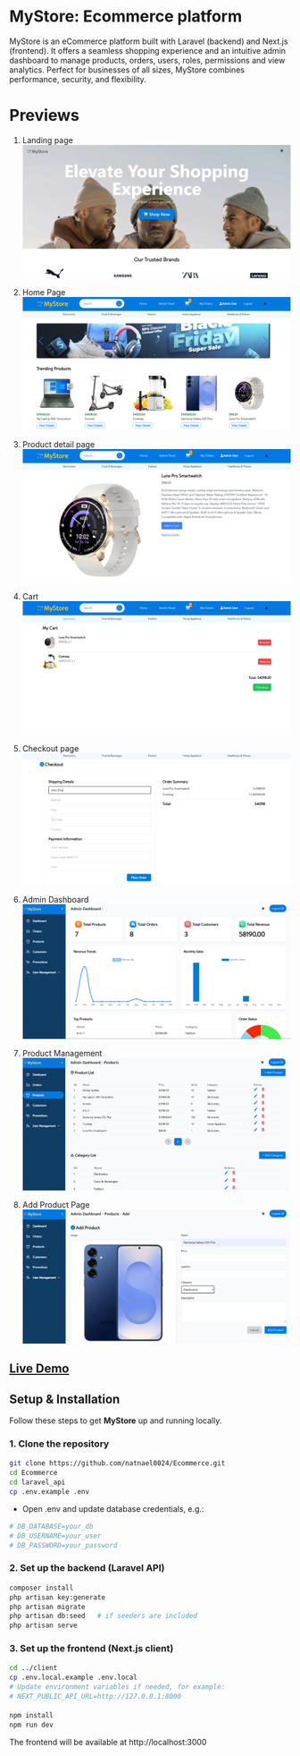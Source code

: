 # MyStore: Ecommerce platform
MyStore is an eCommerce platform built with Laravel (backend) and Next.js (frontend). It offers a seamless shopping experience and an intuitive admin dashboard to manage products, orders, users, roles, permissions and view analytics. Perfect for businesses of all sizes, MyStore combines performance, security, and flexibility.
# Previews
1. Landing page
![Preview](client/public/previews/landing-page-1.png)

2. Home Page
![Preview](client/public/previews/home.png)

3. Product detail page
![Preview](client/public/previews/product-detail.png)

4. Cart
![Preview](client/public/previews/cart.png)

5. Checkout page
![Preview](client/public/previews/chekout.png)

6. Admin Dashboard
![Preview](client/public/previews/admin-dashboard.png)

7. Product Management
![Preview](client/public/previews/product-management.png)

8. Add Product Page
![Preview](client/public/previews/add-product-page.png)

## [Live Demo](https://mystore-a0s0.onrender.com/)


##  Setup & Installation

Follow these steps to get **MyStore** up and running locally.

### 1. Clone the repository
```bash
git clone https://github.com/natnael0024/Ecommerce.git
cd Ecommerce
cd laravel_api
cp .env.example .env
```
* Open .env and update database credentials, e.g.:
```bash
# DB_DATABASE=your_db
# DB_USERNAME=your_user
# DB_PASSWORD=your_password
```

### 2. Set up the backend (Laravel API)
```bash
composer install
php artisan key:generate
php artisan migrate
php artisan db:seed   # if seeders are included
php artisan serve
```
### 3. Set up the frontend (Next.js client)
```bash
cd ../client
cp .env.local.example .env.local
# Update environment variables if needed, for example:
# NEXT_PUBLIC_API_URL=http://127.0.0.1:8000

npm install
npm run dev
```
The frontend will be available at http://localhost:3000



